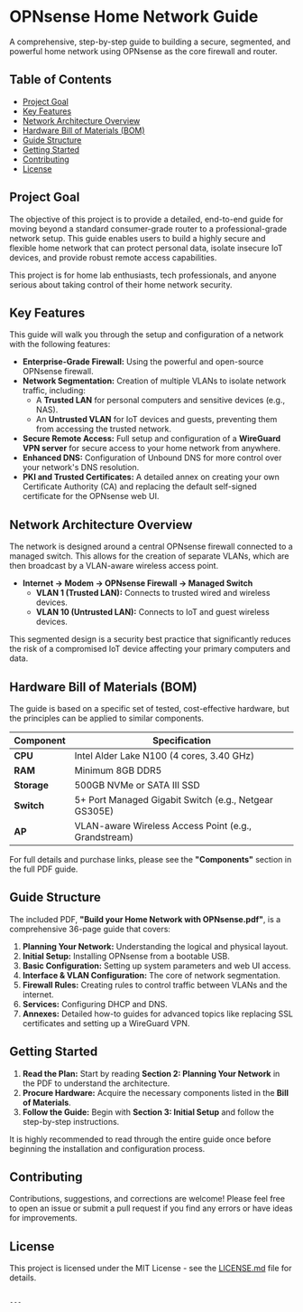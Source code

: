 # OPNsense Home Network Guide

  [<!-- Optional: Replace with a link to an uploaded image of your diagram -->](https://github.com/kalvinparker/My_Home_Network/blob/main/Network%20Diagram.png)

A comprehensive, step-by-step guide to building a secure, segmented, and powerful home network using OPNsense as the core firewall and router.

## Table of Contents

- [Project Goal](#project-goal)
- [Key Features](#key-features)
- [Network Architecture Overview](#network-architecture-overview)
- [Hardware Bill of Materials (BOM)](#hardware-bill-of-materials-bom)
- [Guide Structure](#guide-structure)
- [Getting Started](#getting-started)
- [Contributing](#contributing)
- [License](#license)

## Project Goal

The objective of this project is to provide a detailed, end-to-end guide for moving beyond a standard consumer-grade router to a professional-grade network setup. This guide enables users to build a highly secure and flexible home network that can protect personal data, isolate insecure IoT devices, and provide robust remote access capabilities.

This project is for home lab enthusiasts, tech professionals, and anyone serious about taking control of their home network security.

## Key Features

This guide will walk you through the setup and configuration of a network with the following features:

- **Enterprise-Grade Firewall:** Using the powerful and open-source OPNsense firewall.
- **Network Segmentation:** Creation of multiple VLANs to isolate network traffic, including:
  - A **Trusted LAN** for personal computers and sensitive devices (e.g., NAS).
  - An **Untrusted VLAN** for IoT devices and guests, preventing them from accessing the trusted network.
- **Secure Remote Access:** Full setup and configuration of a **WireGuard VPN server** for secure access to your home network from anywhere.
- **Enhanced DNS:** Configuration of Unbound DNS for more control over your network's DNS resolution.
- **PKI and Trusted Certificates:** A detailed annex on creating your own Certificate Authority (CA) and replacing the default self-signed certificate for the OPNsense web UI.

## Network Architecture Overview

The network is designed around a central OPNsense firewall connected to a managed switch. This allows for the creation of separate VLANs, which are then broadcast by a VLAN-aware wireless access point.

- **Internet -> Modem -> OPNsense Firewall -> Managed Switch**
  - **VLAN 1 (Trusted LAN):** Connects to trusted wired and wireless devices.
  - **VLAN 10 (Untrusted LAN):** Connects to IoT and guest wireless devices.

This segmented design is a security best practice that significantly reduces the risk of a compromised IoT device affecting your primary computers and data.

## Hardware Bill of Materials (BOM)

The guide is based on a specific set of tested, cost-effective hardware, but the principles can be applied to similar components.

| Component   | Specification                               |
|-------------|---------------------------------------------|
| **CPU**     | Intel Alder Lake N100 (4 cores, 3.40 GHz)   |
| **RAM**     | Minimum 8GB DDR5                            |
| **Storage** | 500GB NVMe or SATA III SSD                  |
| **Switch**  | 5+ Port Managed Gigabit Switch (e.g., Netgear GS305E) |
| **AP**      | VLAN-aware Wireless Access Point (e.g., Grandstream)  |

For full details and purchase links, please see the **"Components"** section in the full PDF guide.

## Guide Structure

The included PDF, **"Build your Home Network with OPNsense.pdf"**, is a comprehensive 36-page guide that covers:
1.  **Planning Your Network:** Understanding the logical and physical layout.
2.  **Initial Setup:** Installing OPNsense from a bootable USB.
3.  **Basic Configuration:** Setting up system parameters and web UI access.
4.  **Interface & VLAN Configuration:** The core of network segmentation.
5.  **Firewall Rules:** Creating rules to control traffic between VLANs and the internet.
6.  **Services:** Configuring DHCP and DNS.
7.  **Annexes:** Detailed how-to guides for advanced topics like replacing SSL certificates and setting up a WireGuard VPN.

## Getting Started

1.  **Read the Plan:** Start by reading **Section 2: Planning Your Network** in the PDF to understand the architecture.
2.  **Procure Hardware:** Acquire the necessary components listed in the **Bill of Materials**.
3.  **Follow the Guide:** Begin with **Section 3: Initial Setup** and follow the step-by-step instructions.

It is highly recommended to read through the entire guide once before beginning the installation and configuration process.

## Contributing

Contributions, suggestions, and corrections are welcome! Please feel free to open an issue or submit a pull request if you find any errors or have ideas for improvements.

## License

This project is licensed under the MIT License - see the [LICENSE.md](LICENSE.md) file for details.
```

---
